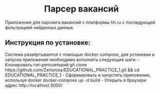 <h1 align = 'center'>Парсер вакансий</h1>
Приложение для парсинга вакансий с платформы hh.ru с последующей фильтрацией найденных данных.
<h2>Инструкция по установке:</h2>
Система развёртывается с помощью docker-compose, для установки и запуска приложения необходимо вополнить следующие шаги:
- Клонировать гит-репозиторий
git clone https://github.com/Zertonixa/EDUCATIONAL_PRACTICE_1.git && cd EDUCATIONAL_PRACTICE_1
- Сформировать и запустить приложение, используя docker
docker-compose up -d build
- Открыть в браузере адрес http://localhost:3000/
